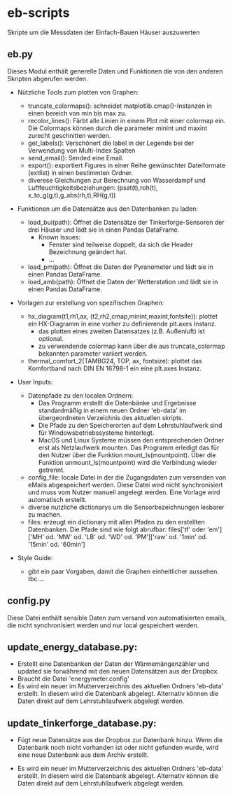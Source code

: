 # eb-scripts
 Skripte um die Messdaten der Einfach-Bauen Häuser auszuwerten

## eb.py
Dieses Modul enthält generelle Daten und Funktionen die von den anderen Skripten abgerufen werden.

- Nützliche Tools zum plotten von Graphen:
    - truncate_colormaps(): schneidet matplotlib.cmap()-Instanzen in einen bereich von min bis max zu.
    - recolor_lines(): Färbt alle Linien in einem Plot mit einer colormap ein. Die Colormaps können durch die parameter minint und maxint zurecht geschnitten werden.
    - get_labels(): Verschönert die label in der Legende bei der Verwendung von Multi-Index Spalten
    - send_email(): Sended eine Email.
    - export(): exportiert Figures in einer Reihe gewünschter Dateiformate (extlist) in einen bestimmten Ordner.
    - diverese Gleichungen zur Berechnung von Wasserdampf und Luftfeuchtigkeitsbeziehungen: (psat(t),roh(t), x_to_g(g,t),g_abs(rh,t),RH(g,t))

- Funktionen um die Datensätze aus den Datenbanken zu laden:
    - load_bui(path): Öffnet die Datensätze der Tinkerforge-Sensoren der drei Häuser und lädt sie in einen Pandas DataFrame. 
        - Known Issues:
            - Fenster sind teilweise doppelt, da sich die Header Bezeichnung geändert hat.
            - ...
    - load_pm(path): Öffnet die Daten der Pyranometer und lädt sie in einen Pandas DataFrame.
    - load_amb(path): Öffnet die Daten der Wetterstation und lädt sie in einen Pandas DataFrame.

- Vorlagen zur erstellung von spezifischen Graphen:
    - hx_diagram(t1,rh1,ax, (t2,rh2,cmap,minint,maxint,fontsite)): plottet ein HX-Diagramm in eine vorher zu definierende plt.axes Instanz.
        - das plotten eines zweiten Datensatzes (z.B. Außenluft) ist optional.
        - zu verwendende colormap kann über die aus truncate_colormap bekannten parameter variiert werden.
    - thermal_comfort_2(TAMBG24, TOP, ax, fontsize): plottet das Komfortband nach DIN EN 16798-1 ein eine plt.axes Instanz.

- User Inputs:
    - Datenpfade zu den localen Ordnern:
        - Das Programm erstellt die Datenbänke und Ergebnisse standardmäßig in einem neuen Ordner 'eb-data' im übergeordneten Verzeichnis des aktuellen skripts. 
        - Die Pfade zu den Speicherorten auf dem Lehrstuhlaufwerk sind für Windowsbetriebssysteme hinterlegt.
        - MacOS und Linux Systeme müssen den entsprechenden Ordner erst als Netzlaufwerk mounten. Das Programm erledigt das für den Nutzer über die Funktion mount_ls(mountpoint). Über die Funktion unmount_ls(mountpoint) wird die Verbindung wieder getrennt.
    - config_file: locale Datei in der die Zugangsdaten zum versenden von eMails abgespeichert werden. Diese Datei wird nicht synchronisiert und muss vom Nutzer manuell angelegt werden. Eine Vorlage wird automatisch erstellt.
    - diverse nutzliche dictionarys um die Sensorbezeichnungen lesbarer zu machen.
    - files: erzeugt ein dictionary mit allen Pfaden zu den erstellten Datenbanken. Die Pfade sind wie folgt abrufbar:
        files['tf' oder 'em']['MH' od. 'MW' od. 'LB' od. 'WD' od. 'PM']['raw' od. '1min' od. '15min' od. '60min']

- Style Guide:
    - gibt ein paar Vorgaben, damit die Graphen einheitlicher aussehen. tbc....



## config.py
Diese Datei enthält sensible Daten zum versand von automatisierten emails, die nicht synchronisiert werden und nur local gespeichert werden.

## update_energy_database.py:
- Erstellt eine Datenbanken der Daten der Wärmemängenzähler und updated sie forwährend mit den neuen Datensätzen aus der Dropbox.
- Braucht die Datei 'energymeter.config'
- Es wird ein neuer im Mutterverzeichnis des aktuellen Ordners 'eb-data' erstellt. In diesem wird die Datenbank abgelegt. Alternativ können die Daten direkt auf dem Lehrstuhllaufwerk abgelegt werden.

## update_tinkerforge_database.py:
- Fügt neue Datensätze aus der Dropbox zur Datenbank hinzu. Wenn die Datenbank noch nicht vorhanden ist oder nicht gefunden wurde, wird eine neue Datenbank aus dem Archiv erstellt.

- Es wird ein neuer im Mutterverzeichnis des aktuellen Ordners 'eb-data' erstellt. In diesem wird die Datenbank abgelegt. Alternativ können die Daten direkt auf dem Lehrstuhllaufwerk abgelegt werden.

